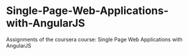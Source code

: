 # Single-Page-Web-Applications-with-AngularJS
Assignments of the coursera course: Single Page Web Applications with AngularJS
